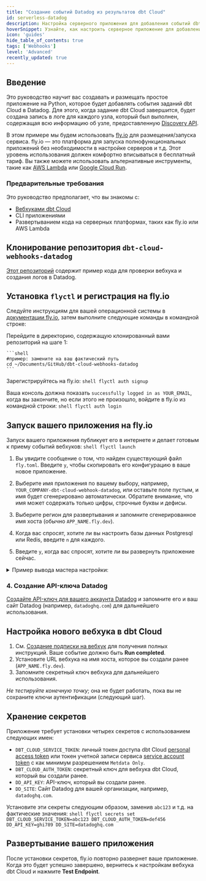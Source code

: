 ```yaml
---
title: "Создание событий Datadog из результатов dbt Cloud"
id: serverless-datadog
description: Настройка серверного приложения для добавления событий dbt Cloud в логи Datadog.
hoverSnippet: Узнайте, как настроить серверное приложение для добавления событий dbt Cloud в логи Datadog.
icon: 'guides'
hide_table_of_contents: true
tags: ['Webhooks']
level: 'Advanced'
recently_updated: true
---
```


<div style={{maxWidth: '900px'}}>

## Введение

Это руководство научит вас создавать и размещать простое приложение на Python, которое будет добавлять события заданий dbt Cloud в Datadog. Для этого, когда задание dbt Cloud завершится, будет создана запись в логе для каждого узла, который был выполнен, содержащая всю информацию об узле, предоставленную [Discovery API](/docs/dbt-cloud-apis/discovery-schema-job-models).

В этом примере мы будем использовать [fly.io](https://fly.io) для размещения/запуска сервиса. fly.io — это платформа для запуска полнофункциональных приложений без необходимости в настройке серверов и т.д. Этот уровень использования должен комфортно вписываться в бесплатный тариф. Вы также можете использовать альтернативные инструменты, такие как [AWS Lambda](https://adem.sh/blog/tutorial-fastapi-aws-lambda-serverless) или [Google Cloud Run](https://github.com/sekR4/FastAPI-on-Google-Cloud-Run).

### Предварительные требования

Это руководство предполагает, что вы знакомы с:
- [Вебхуками dbt Cloud](/docs/deploy/webhooks)
- CLI приложениями
- Развертыванием кода на серверных платформах, таких как fly.io или AWS Lambda

## Клонирование репозитория `dbt-cloud-webhooks-datadog`

[Этот репозиторий](https://github.com/dpguthrie/dbt-cloud-webhooks-datadog) содержит пример кода для проверки вебхука и создания логов в Datadog.

## Установка `flyctl` и регистрация на fly.io

Следуйте инструкциям для вашей операционной системы в [документации fly.io](https://fly.io/docs/hands-on/install-flyctl/), затем выполните следующие команды в командной строке:

Перейдите в директорию, содержащую клонированный вами репозиторий на шаге 1:

    ```shell
    #пример: замените на ваш фактический путь
    cd ~/Documents/GitHub/dbt-cloud-webhooks-datadog
    ```

Зарегистрируйтесь на fly.io:
    ```shell
    flyctl auth signup
    ```

Ваша консоль должна показать `successfully logged in as YOUR_EMAIL`, когда вы закончите, но если этого не произошло, войдите в fly.io из командной строки:
    ```shell
    flyctl auth login
    ```

## Запуск вашего приложения на fly.io

Запуск вашего приложения публикует его в интернете и делает готовым к приему событий вебхуков:
    ```shell
    flyctl launch
    ```

1. Вы увидите сообщение о том, что найден существующий файл `fly.toml`. Введите `y`, чтобы скопировать его конфигурацию в ваше новое приложение.

2. Выберите имя приложения по вашему выбору, например, `YOUR_COMPANY-dbt-cloud-webhook-datadog`, или оставьте поле пустым, и имя будет сгенерировано автоматически. Обратите внимание, что имя может содержать только цифры, строчные буквы и дефисы.

3. Выберите регион для развертывания и запомните сгенерированное имя хоста (обычно `APP_NAME.fly.dev`).

4. Когда вас спросят, хотите ли вы настроить базы данных Postgresql или Redis, введите `n` для каждого.

5. Введите `y`, когда вас спросят, хотите ли вы развернуть приложение сейчас.

<details>
<summary>Пример вывода мастера настройки:</summary>
<code>
joel@Joel-Labes dbt-cloud-webhooks-datadog % flyctl launch<br/>
An existing fly.toml file was found for app dbt-cloud-webhooks-datadog<br/>
? Would you like to copy its configuration to the new app? Yes<br/>
Creating app in /Users/joel/Documents/GitHub/dbt-cloud-webhooks-datadog<br/>
Scanning source code<br/>
Detected a Dockerfile app<br/>
? Choose an app name (leave blank to generate one): demo-dbt-cloud-webhook-datadog<br/>
automatically selected personal organization: Joel Labes<br/>
Some regions require a paid plan (fra, maa).<br/>
See https://fly.io/plans to set up a plan.<br/>
? Choose a region for deployment:  [Use arrows to move, type to filter]<br/>
? Choose a region for deployment: Sydney, Australia (syd)<br/>
Created app dbtlabs-dbt-cloud-webhook-datadog in organization personal<br/>
Admin URL: https://fly.io/apps/demo-dbt-cloud-webhook-datadog<br/>
Hostname: demo-dbt-cloud-webhook-datadog.fly.dev<br/>
? Would you like to set up a Postgresql database now? No<br/>
? Would you like to set up an Upstash Redis database now? No<br/>
Wrote config file fly.toml<br/>
? Would you like to deploy now? Yes
</code>
</details>

### 4. Создание API-ключа Datadog
[Создайте API-ключ для вашего аккаунта Datadog](https://docs.datadoghq.com/account_management/api-app-keys/) и запомните его и ваш сайт Datadog (например, `datadoghq.com`) для дальнейшего использования.

## Настройка нового вебхука в dbt Cloud

1. См. [Создание подписки на вебхук](/docs/deploy/webhooks#create-a-webhook-subscription) для получения полных инструкций. Ваше событие должно быть **Run completed**.
2. Установите URL вебхука на имя хоста, которое вы создали ранее (`APP_NAME.fly.dev`).
3. Запомните секретный ключ вебхука для дальнейшего использования.

*Не тестируйте конечную точку*; она не будет работать, пока вы не сохраните ключи аутентификации (следующий шаг).

## Хранение секретов

Приложение требует установки четырех секретов с использованием следующих имен:
- `DBT_CLOUD_SERVICE_TOKEN`: личный токен доступа dbt Cloud [personal access token](https://docs.getdbt.com/docs/dbt-cloud-apis/user-tokens) или токен учетной записи сервиса [service account token](https://docs.getdbt.com/docs/dbt-cloud-apis/service-tokens) с как минимум разрешением `Metdata Only`.
- `DBT_CLOUD_AUTH_TOKEN`: секретный ключ для вебхука dbt Cloud, который вы создали ранее.
- `DD_API_KEY`: API-ключ, который вы создали ранее.
- `DD_SITE`: Сайт Datadog для вашей организации, например, `datadoghq.com`.

Установите эти секреты следующим образом, заменив `abc123` и т.д. на фактические значения:
    ```shell
    flyctl secrets set DBT_CLOUD_SERVICE_TOKEN=abc123 DBT_CLOUD_AUTH_TOKEN=def456 DD_API_KEY=ghi789 DD_SITE=datadoghq.com
    ```

## Развертывание вашего приложения

После установки секретов, fly.io повторно развернет ваше приложение. Когда это будет успешно завершено, вернитесь к настройкам вебхука dbt Cloud и нажмите **Test Endpoint**.

</div>